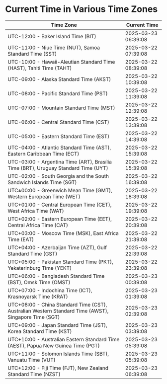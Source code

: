 # Current Time in Various Time Zones

| Time Zone | Current Time |
|-----------|--------------|
| UTC-12:00 - Baker Island Time (BIT) | 2025-03-23 06:39:08 |
| UTC-11:00 - Niue Time (NUT), Samoa Standard Time (SST) | 2025-03-22 07:39:08 |
| UTC-10:00 - Hawaii-Aleutian Standard Time (HAST), Tahiti Time (TAHT) | 2025-03-22 08:39:08 |
| UTC-09:00 - Alaska Standard Time (AKST) | 2025-03-22 10:39:08 |
| UTC-08:00 - Pacific Standard Time (PST) | 2025-03-22 11:39:08 |
| UTC-07:00 - Mountain Standard Time (MST) | 2025-03-22 12:39:08 |
| UTC-06:00 - Central Standard Time (CST) | 2025-03-22 13:39:08 |
| UTC-05:00 - Eastern Standard Time (EST) | 2025-03-22 14:39:08 |
| UTC-04:00 - Atlantic Standard Time (AST), Eastern Caribbean Time (ECT) | 2025-03-22 15:39:08 |
| UTC-03:00 - Argentina Time (ART), Brasília Time (BRT), Uruguay Standard Time (UYT) | 2025-03-22 15:39:08 |
| UTC-02:00 - South Georgia and the South Sandwich Islands Time (SGT) | 2025-03-22 16:39:08 |
| UTC±00:00 - Greenwich Mean Time (GMT), Western European Time (WET) | 2025-03-22 18:39:08 |
| UTC+01:00 - Central European Time (CET), West Africa Time (WAT) | 2025-03-22 19:39:08 |
| UTC+02:00 - Eastern European Time (EET), Central Africa Time (CAT) | 2025-03-22 20:39:08 |
| UTC+03:00 - Moscow Time (MSK), East Africa Time (EAT) | 2025-03-22 21:39:08 |
| UTC+04:00 - Azerbaijan Time (AZT), Gulf Standard Time (GST) | 2025-03-22 22:39:08 |
| UTC+05:00 - Pakistan Standard Time (PKT), Yekaterinburg Time (YEKT) | 2025-03-22 23:39:08 |
| UTC+06:00 - Bangladesh Standard Time (BST), Omsk Time (OMST) | 2025-03-23 00:39:08 |
| UTC+07:00 - Indochina Time (ICT), Krasnoyarsk Time (KRAT) | 2025-03-23 01:39:08 |
| UTC+08:00 - China Standard Time (CST), Australian Western Standard Time (AWST), Singapore Time (SGT) | 2025-03-23 02:39:08 |
| UTC+09:00 - Japan Standard Time (JST), Korea Standard Time (KST) | 2025-03-23 03:39:08 |
| UTC+10:00 - Australian Eastern Standard Time (AEST), Papua New Guinea Time (PGT) | 2025-03-23 05:39:08 |
| UTC+11:00 - Solomon Islands Time (SBT), Vanuatu Time (VUT) | 2025-03-23 05:39:08 |
| UTC+12:00 - Fiji Time (FJT), New Zealand Standard Time (NZST) | 2025-03-23 06:39:08 |
